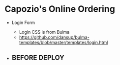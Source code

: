 # Capozio's Online Ordering

* Login Form
    - Login CSS is from Bulma
    - https://github.com/dansup/bulma-templates/blob/master/templates/login.html




* BEFORE DEPLOY
    - 
